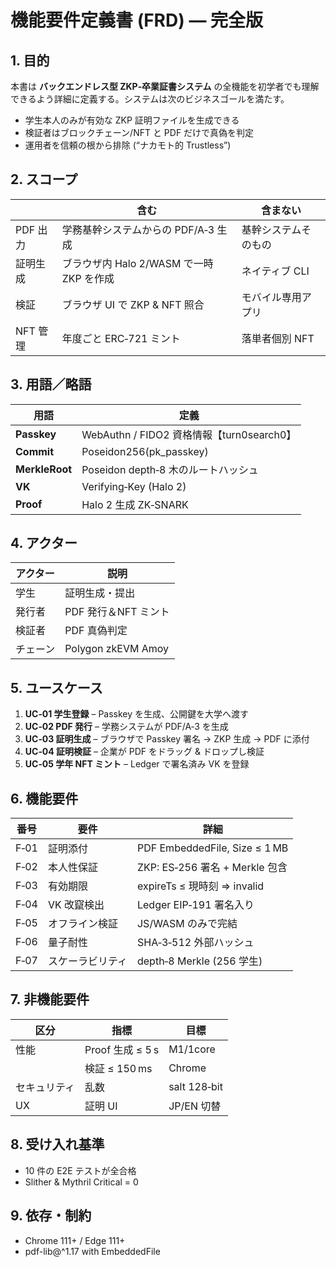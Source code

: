 # 機能要件定義書 (FRD) — 完全版
## 1. 目的
本書は **バックエンドレス型 ZKP‑卒業証書システム** の全機能を初学者でも理解できるよう詳細に定義する。システムは次のビジネスゴールを満たす。

* 学生本人のみが有効な ZKP 証明ファイルを生成できる  
* 検証者はブロックチェーン/NFT と PDF だけで真偽を判定  
* 運用者を信頼の根から排除 (“ナカモト的 Trustless”)

## 2. スコープ
|     | 含む | 含まない |
|-----|------|---------|
| PDF 出力 | 学務基幹システムからの PDF/A‑3 生成 | 基幹システムそのもの |
| 証明生成 | ブラウザ内 Halo 2/WASM で一時 ZKP を作成 | ネイティブ CLI |
| 検証 | ブラウザ UI で ZKP & NFT 照合 | モバイル専用アプリ |
| NFT 管理 | 年度ごと ERC‑721 ミント | 落単者個別 NFT |

## 3. 用語／略語
| 用語 | 定義 |
|------|------|
| **Passkey** | WebAuthn / FIDO2 資格情報【turn0search0】 |
| **Commit** | Poseidon256(pk_passkey) |
| **MerkleRoot** | Poseidon depth‑8 木のルートハッシュ |
| **VK** | Verifying‑Key (Halo 2) |
| **Proof** | Halo 2 生成 ZK‑SNARK |

## 4. アクター
| アクター | 説明 |
|----------|------|
| 学生 | 証明生成・提出 |
| 発行者 | PDF 発行＆NFT ミント |
| 検証者 | PDF 真偽判定 |
| チェーン | Polygon zkEVM Amoy |

## 5. ユースケース
1. **UC‑01 学生登録** – Passkey を生成、公開鍵を大学へ渡す  
2. **UC‑02 PDF 発行** – 学務システムが PDF/A‑3 を生成  
3. **UC‑03 証明生成** – ブラウザで Passkey 署名 → ZKP 生成 → PDF に添付  
4. **UC‑04 証明検証** – 企業が PDF をドラッグ & ドロップし検証  
5. **UC‑05 学年 NFT ミント** – Ledger で署名済み VK を登録

## 6. 機能要件
| 番号 | 要件 | 詳細 |
|------|------|------|
| F‑01 | 証明添付 | PDF EmbeddedFile, Size ≤ 1 MB |
| F‑02 | 本人性保証 | ZKP: ES‑256 署名 + Merkle 包含 |
| F‑03 | 有効期限 | expireTs ≤ 現時刻 ⇒ invalid |
| F‑04 | VK 改竄検出 | Ledger EIP‑191 署名入り |
| F‑05 | オフライン検証 | JS/WASM のみで完結 |
| F‑06 | 量子耐性 | SHA‑3‑512 外部ハッシュ |
| F‑07 | スケーラビリティ | depth‑8 Merkle (256 学生) |

## 7. 非機能要件
| 区分 | 指標 | 目標 |
|------|------|------|
| 性能 | Proof 生成 ≤ 5 s | M1/1core |
|      | 検証 ≤ 150 ms | Chrome |
| セキュリティ | 乱数 | salt 128‑bit |
| UX | 証明 UI | JP/EN 切替 |

## 8. 受け入れ基準
* 10 件の E2E テストが全合格  
* Slither & Mythril Critical = 0

## 9. 依存・制約
* Chrome 111+ / Edge 111+  
* pdf-lib@^1.17 with EmbeddedFile  
